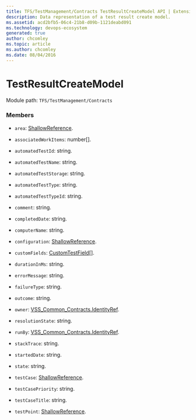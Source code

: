 ```yaml
---
title: TFS/TestManagement/Contracts TestResultCreateModel API | Extensions for Azure DevOps Services
description: Data representation of a test result create model.
ms.assetid: acd2bfb5-06c4-21b8-d09b-1121deabd091
ms.technology: devops-ecosystem
generated: true
author: chcomley
ms.topic: article
ms.author: chcomley
ms.date: 08/04/2016
---
```


# TestResultCreateModel

Module path: `TFS/TestManagement/Contracts`

### Members

- `area`: [ShallowReference](../../../TFS/TestManagement/Contracts/ShallowReference.md).

- `associatedWorkItems`: number[].

- `automatedTestId`: string.

- `automatedTestName`: string.

- `automatedTestStorage`: string.

- `automatedTestType`: string.

- `automatedTestTypeId`: string.

- `comment`: string.

- `completedDate`: string.

- `computerName`: string.

- `configuration`: [ShallowReference](../../../TFS/TestManagement/Contracts/ShallowReference.md).

- `customFields`: [CustomTestField](../../../TFS/TestManagement/Contracts/CustomTestField.md)[].

- `durationInMs`: string.

- `errorMessage`: string.

- `failureType`: string.

- `outcome`: string.

- `owner`: [VSS_Common_Contracts.IdentityRef](../../../VSS/WebApi/Contracts/IdentityRef.md).

- `resolutionState`: string.

- `runBy`: [VSS_Common_Contracts.IdentityRef](../../../VSS/WebApi/Contracts/IdentityRef.md).

- `stackTrace`: string.

- `startedDate`: string.

- `state`: string.

- `testCase`: [ShallowReference](../../../TFS/TestManagement/Contracts/ShallowReference.md).

- `testCasePriority`: string.

- `testCaseTitle`: string.

- `testPoint`: [ShallowReference](../../../TFS/TestManagement/Contracts/ShallowReference.md).
